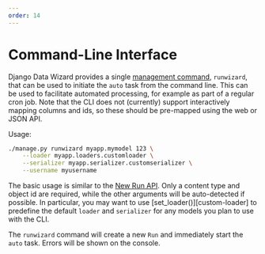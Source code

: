 ```yaml
---
order: 14
---
```


# Command-Line Interface

Django Data Wizard provides a single [management command], `runwizard`, that can be used to initiate the `auto` task from the command line.  This can be used to facilitate automated processing, for example as part of a regular cron job.  Note that the CLI does not (currently) support interactively mapping columns and ids, so these should be pre-mapped using the web or JSON API.

Usage:

```bash
./manage.py runwizard myapp.mymodel 123 \
    --loader myapp.loaders.customloader \
    --serializer myapp.serializer.customserializer \
    --username myusername
```

The basic usage is similar to the [New Run API][create].  Only a content type and object id are required, while the other arguments will be auto-detected if possible.  In particular, you may want to use [set_loader()][custom-loader] to predefine the default `loader` and `serializer` for any models you plan to use with the CLI.

The `runwizard` command will create a new `Run` and immediately start the `auto` task.  Errors will be shown on the console.

[management command]: https://docs.djangoproject.com/en/2.1/ref/django-admin/
[create]: ./api/create.md
[loaders]: ./loaders.md
